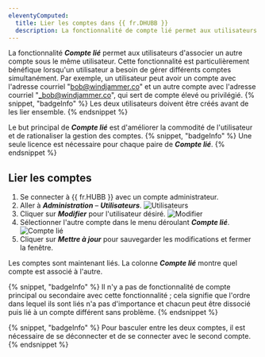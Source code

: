 ```yaml
---
eleventyComputed:
  title: Lier les comptes dans {{ fr.DHUBB }}
  description: La fonctionnalité de compte lié permet aux utilisateurs d'associer un autre compte sous le même utilisateur.
---
```

La fonctionnalité ***Compte lié*** permet aux utilisateurs d'associer un autre compte sous le même utilisateur. Cette fonctionnalité est particulièrement bénéfique lorsqu'un utilisateur a besoin de gérer différents comptes simultanément. Par exemple, un utilisateur peut avoir un compte avec l'adresse courriel "bob@windjammer.co" et un autre compte avec l'adresse courriel "_bob@windjammer.co", qui sert de compte élevé ou privilégié.
{% snippet, "badgeInfo" %}
Les deux utilisateurs doivent être créés avant de les lier ensemble.
{% endsnippet %}

Le but principal de ***Compte lié*** est d'améliorer la commodité de l'utilisateur et de rationaliser la gestion des comptes.
{% snippet, "badgeInfo" %}
Une seule licence est nécessaire pour chaque paire de ***Compte lié***.
{% endsnippet %}

## Lier les comptes
1. Se connecter à {{ fr.HUBB }} avec un compte administrateur.
1. Aller à ***Administration*** – ***Utilisateurs***.
![Utilisateurs](https://cdnweb.devolutions.net/docs/HUB0004_2024_2.png)
1. Cliquer sur ***Modifier*** pour l'utilisateur désiré.
![Modifier](https://cdnweb.devolutions.net/docs/HUB0005_2024_2.png)
1. Sélectionner l'autre compte dans le menu déroulant ***Compte lié***.
![Compte lié](https://cdnweb.devolutions.net/docs/HUB0006_2024_2.png)
1. Cliquer sur ***Mettre à jour*** pour sauvegarder les modifications et fermer la fenêtre.

Les comptes sont maintenant liés. La colonne ***Compte lié*** montre quel compte est associé à l'autre.

{% snippet, "badgeInfo" %}
Il n'y a pas de fonctionnalité de compte principal ou secondaire avec cette fonctionnalité ; cela signifie que l'ordre dans lequel ils sont liés n'a pas d'importance et chacun peut être dissocié puis lié à un compte différent sans problème.
{% endsnippet %}

{% snippet, "badgeInfo" %}
Pour basculer entre les deux comptes, il est nécessaire de se déconnecter et de se connecter avec le second compte.
{% endsnippet %}
